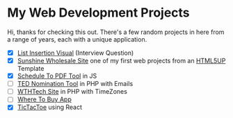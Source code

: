 # My Web Development Projects

Hi, thanks for checking this out. There's a few random projects in here from a range of years, each with a unique application.

- [x] [List Insertion Visual](/ListInsertionVisualization) (Interview Question)
- [X] [Sunshine Wholesale Site](/SWDO) one of my first web projects from an [HTML5UP](https://html5up.net) Template
- [x] [Schedule To PDF Tool](/Schedule2PDF) in JS
- [ ] [TED Nomination Tool](/TEDNomination-Emails) in PHP with Emails
- [ ] [WTHTech Site](/WTHTech-TimeZones) in PHP with TimeZones
- [ ] [Where To Buy App](/WhereToBuy)
- [X] [TicTacToe](/TicTacToe) using React
